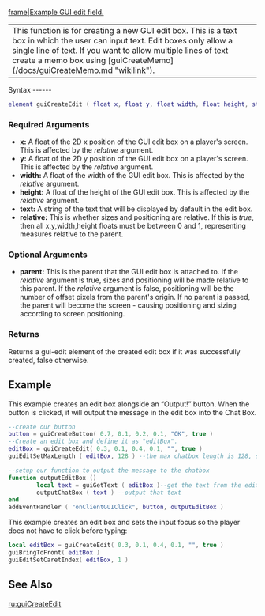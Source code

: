 [frame|Example GUI edit field.](/docs/Image:Gui-edit.png.md "wikilink")

<table>
<tr>
<td valign=top height=80>
This function is for creating a new GUI edit box. This is a text box in which the user can input text. Edit boxes only allow a single line of text. If you want to allow multiple lines of text create a memo box using [guiCreateMemo](/docs/guiCreateMemo.md "wikilink").

</td>
</tr>
</table>
Syntax
------

``` lua
element guiCreateEdit ( float x, float y, float width, float height, string text, bool relative, [element parent = nil] )
```

### Required Arguments

-   **x:** A float of the 2D x position of the GUI edit box on a player's screen. This is affected by the *relative* argument.
-   **y:** A float of the 2D y position of the GUI edit box on a player's screen. This is affected by the *relative* argument.
-   **width:** A float of the width of the GUI edit box. This is affected by the *relative* argument.
-   **height:** A float of the height of the GUI edit box. This is affected by the *relative* argument.
-   **text:** A string of the text that will be displayed by default in the edit box.
-   **relative:** This is whether sizes and positioning are relative. If this is *true*, then all x,y,width,height floats must be between 0 and 1, representing measures relative to the parent.

### Optional Arguments

-   **parent:** This is the parent that the GUI edit box is attached to. If the *relative* argument is true, sizes and positioning will be made relative to this parent. If the *relative* argument is false, positioning will be the number of offset pixels from the parent's origin. If no parent is passed, the parent will become the screen - causing positioning and sizing according to screen positioning.

### Returns

Returns a gui-edit element of the created edit box if it was successfully created, false otherwise.

Example
-------

This example creates an edit box alongside an “Output!” button. When the button is clicked, it will output the message in the edit box into the Chat Box.

``` lua
--create our button
button = guiCreateButton( 0.7, 0.1, 0.2, 0.1, "OK", true )
--Create an edit box and define it as "editBox".
editBox = guiCreateEdit( 0.3, 0.1, 0.4, 0.1, "", true )
guiEditSetMaxLength ( editBox, 128 ) --the max chatbox length is 128, so force this

--setup our function to output the message to the chatbox
function outputEditBox ()
        local text = guiGetText ( editBox )--get the text from the edit box
        outputChatBox ( text ) --output that text
end
addEventHandler ( "onClientGUIClick", button, outputEditBox )
```

This example creates an edit box and sets the input focus so the player does not have to click before typing:

``` lua
local editBox = guiCreateEdit( 0.3, 0.1, 0.4, 0.1, "", true )
guiBringToFront( editBox )
guiEditSetCaretIndex( editBox, 1 )
```

See Also
--------

[ru:guiCreateEdit](/docs/ru:guiCreateEdit.md "wikilink")
